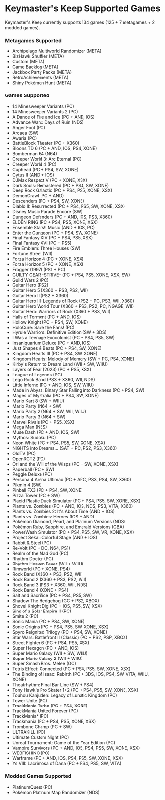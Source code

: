# Keymaster's Keep Supported Games

Keymaster's Keep currently supports 134 games (125 + 7 metagames + 2 modded games).

### Metagames Supported
* Archipelago Multiworld Randomizer (META)
* BizHawk Shuffler (META)
* Custom (META)
* Game Backlog (META)
* Jackbox Party Packs (META)
* RetroAchievements (META)
* Shiny Pokémon Hunt (META)

### Games Supported
* 14 Minesweeper Variants (PC)
* 14 Minesweeper Variants 2 (PC)
* A Dance of Fire and Ice (PC + AND, IOS)
* Advance Wars: Days of Ruin (NDS)
* Anger Foot (PC)
* Arcaea (SW)
* Awaria (PC)
* BattleBlock Theater (PC + X360)
* Bloons TD 6 (PC + AND, IOS, PS4, XONE)
* Bomberman 64 (N64)
* Creeper World 3: Arc Eternal (PC)
* Creeper World 4 (PC)
* Cuphead (PC + PS4, SW, XONE)
* Cytus II (AND + IOS)
* DJMax Respect V (PC + XONE, XSX)
* Dark Souls: Remastered (PC + PS4, SW, XONE)
* Deep Rock Galactic (PC + PS4, PS5, XONE, XSX)
* DemonCrawl (PC + AND)
* Descenders (PC + PS4, SW, XONE)
* Diablo II: Resurrected (PC + PS4, PS5, SW, XONE, XSX)
* Disney Music Parade Encore (SW)
* Dungeon Defenders (PC + AND, IOS, PS3, X360)
* ELDEN RING (PC + PS4, PS5, XONE, XSX)
* Ensemble Stars!! Music (AND + IOS, PC)
* Enter the Gungeon (PC + PS4, SW, XONE)
* Final Fantasy XIV (PC + PS4, PS5, XSX)
* Final Fantasy XVI (PC + PS5)
* Fire Emblem: Three Houses (SW)
* Fortune Street (WII)
* Forza Horizon 4 (PC + XONE, XSX)
* Forza Horizon 5 (PC + XONE, XSX)
* Frogger (1997) (PS1 + PC)
* GUILTY GEAR -STRIVE- (PC + PS4, PS5, XONE, XSX, SW)
* Guild Wars 2 (PC)
* Guitar Hero (PS2)
* Guitar Hero 5 (X360 + PS3, PS2, WII)
* Guitar Hero II (PS2 + X360)
* Guitar Hero III: Legends of Rock (PS2 + PC, PS3, WII, X360)
* Guitar Hero World Tour (X360 + PS3, PS2, PC, NGAGE, WII)
* Guitar Hero: Warriors of Rock (X360 + PS3, WII)
* Halls of Torment (PC + AND, IOS)
* Hollow Knight (PC + PS4, SW, XONE)
* HoloCure: Save the Fans! (PC)
* Hyrule Warriors: Definitive Edition (SW + 3DS)
* I Was a Teenage Exocolonist (PC + PS4, PS5, SW)
* Insaniquarium Deluxe (PC + AND, IOS)
* Just Shapes & Beats (PC + PS4, SW, XONE)
* Kingdom Hearts III (PC + PS4, SW, XONE)
* Kingdom Hearts: Melody of Memory (SW + PC, PS4, XONE)
* Kirby's Return to Dream Land (WII + SW, WIIU)
* Layers of Fear (2023) (PC + PS5, XSX)
* League of Legends (PC)
* Lego Rock Band (PS3 + X360, WII, NDS)
* Little Inferno (PC + AND, IOS, SW, WIIU)
* Made in Abyss: Binary Star Falling into Darkness (PC + PS4, SW)
* Mages of Mystralia (PC + PS4, SW, XONE)
* Mario Kart 8 (SW + WIIU)
* Mario Party (N64 + SW)
* Mario Party 2 (N64 + SW, WII, WIIU)
* Mario Party 3 (N64 + SW)
* Marvel Rivals (PC + PS5, XSX)
* Mega Man (NES)
* Muse Dash (PC + AND, IOS, SW)
* Mythos: Sudoku (PC)
* Neon White (PC + PS4, PS5, SW, XONE, XSX)
* NiGHTS into Dreams... (SAT + PC, PS2, PS3, X360)
* OldTV (PC)
* OpenRCT2 (PC)
* Ori and the Will of the Wisps (PC + SW, XONE, XSX)
* Paperball (PC + SW)
* Peggle Deluxe (PC)
* Persona 4 Arena Ultimax (PC + ARC, PS3, PS4, SW, X360)
* Pikmin 4 (SW)
* Pinball FX3 (PC + PS4, SW, XONE)
* Pizza Tower (PC + SW)
* Placid Plastic Duck Simulator (PC + PS4, PS5, SW, XONE, XSX)
* Plants vs. Zombies (PC + AND, IOS, NDS, PS3, VITA, X360)
* Plants vs. Zombies 2: It's About Time (AND + IOS)
* Plants vs. Zombies: Heroes (IOS + AND)
* Pokémon Diamond, Pearl, and Platinum Versions (NDS)
* Pokémon Ruby, Sapphire, and Emerald Versions (GBA)
* PowerWash Simulator (PC + PS4, PS5, SW, VR, XONE, XSX)
* Project Sekai: Colorful Stage (AND + IOS)
* Rabbit & Steel (PC)
* Re-Volt (PC + DC, N64, PS1)
* Realm of the Mad God (PC)
* Rhythm Doctor (PC)
* Rhythm Heaven Fever (WII + WIIU)
* Rimworld (PC + XONE, PS4)
* Rock Band (X360 + PS3, PS2, WII)
* Rock Band 2 (X360 + PS3, PS2, WII)
* Rock Band 3 (PS3 + X360, WII, NDS)
* Rock Band 4 (XONE + PS4)
* Salt and Sacrifice (PC + PS4, PS5, SW)
* Shadow The Hedgehog (GC + PS2, XBOX)
* Shovel Knight Dig (PC + IOS, PS5, SW, XSX)
* Sins of a Solar Empire II (PC)
* Smite 2 (PC)
* Sonic Mania (PC + PS4, SW, XONE)
* Sonic Origins (PC + PS4, PS5, SW, XONE, XSX)
* Spyro Reignited Trilogy (PC + PS4, SW, XONE)
* Star Wars: Battlefront II (Classic) (PC + PS2, PSP, XBOX)
* Street Fighter 6 (PC + PS4, PS5, XSX)
* Super Hexagon (PC + AND, IOS)
* Super Mario Galaxy (WII + SW, WIIU)
* Super Mario Galaxy 2 (WII + WIIU)
* Super Smash Bros. Melee (GC)
* Tetris Effect: Connected (PC + PS4, PS5, SW, XONE, XSX)
* The Binding of Isaac: Rebirth (PC + 3DS, IOS, PS4, SW, VITA, WIIU, XONE)
* Theatrhythm: Final Bar Line (SW + PS4)
* Tony Hawk's Pro Skater 1+2 (PC + PS4, PS5, SW, XONE, XSX)
* Touhou Kanjuden: Legacy of Lunatic Kingdom (PC)
* Tower Unite (PC)
* TrackMania Turbo (PC + PS4, XONE)
* TrackMania United Forever (PC)
* TrackMania² (PC)
* Trackmania (PC + PS4, PS5, XONE, XSX)
* Trombone Champ (PC + SW)
* ULTRAKILL (PC)
* Ultimate Custom Night (PC)
* Unreal Tournament: Game of the Year Edition (PC)
* Vampire Survivors (PC + AND, IOS, PS4, PS5, SW, XONE, XSX)
* WEBFISHING (PC)
* Warframe (PC + AND, IOS, PS4, PS5, SW, XONE, XSX)
* Ys VIII: Lacrimosa of Dana (PC + PS4, PS5, SW, VITA)

### Modded Games Supported
* PlatinumQuest (PC)
* Pokémon Platinum Map Randomizer (NDS)
